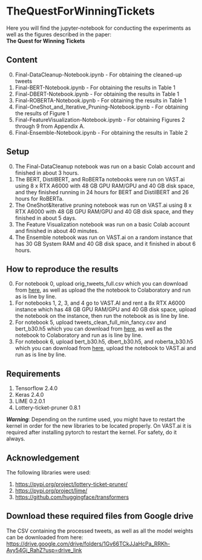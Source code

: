 # TheQuestForWinningTickets

Here you will find the jupyter-notebook for conducting the experiments as well as the figures described in the paper:   
**The Quest for Winning Tickets**

## Content
0. Final-DataCleanup-Notebook.ipynb - For obtaining the cleaned-up tweets
1. Final-BERT-Notebook.ipynb - For obtaining the results in Table 1
2. Final-DBERT-Notebook.ipynb - For obtaining the results in Table 1
3. Final-ROBERTA-Notebook.ipynb - For obtaining the results in Table 1
4. Final-OneShot_and_Iterative_Pruning-Notebook.ipynb - For obtaining the results of Figure 1
5. Final-FeatureVisualization-Notebook.ipynb - For obtaining Figures 2 through 9 from Appendix A.
6. Final-Ensemble-Notebook.ipynb - For obtaining the results in Table 2

## Setup 
0. The Final-DataCleanup notebook was run on a basic Colab account and finished in about 3 hours.
1. The BERT, DistilBERT, and RoBERTa notebooks were run on VAST.ai using 8 x RTX A6000 with 48 GB GPU RAM/GPU and 40 GB disk space, and they finished running in 24 hours for BERT and DistilBERT and 26 hours for RoBERTa. 
2. The OneShot&Iterative pruning notebook was run on VAST.ai using 8 x RTX A6000 with 48 GB GPU RAM/GPU and 40 GB disk space, and they finished in about 5 days.
3. The Feature Visualization notebook was run on a basic Colab account and finished in about 40 minutes. 
4. The Ensemble notebook was run on VAST.ai on a random instance that has 30 GB System RAM and 40 GB disk space, and it finished in about 6 hours.  

## How to reproduce the results
0. For notebook 0, upload orig_tweets_full.csv which you can download from [here](#Download-these-required-files-from-Google-drive), as well as upload the the notebook to Colaboratory and run as is line by line.
1. For notebooks 1, 2, 3, and 4 go to VAST.AI and rent a 8x RTX A6000 instance which has 48 GB GPU RAM/GPU and 40 GB disk space, upload the notebook on the instance, then run the notebook as is line by line.   
2. For notebook 5, upload tweets_clean_full_min_fancy.csv and bert_b30.h5 which you can download from [here](#Download-these-required-files-from-Google-drive), as well as the notebook to Colaboratory and run as is line by line.
3. For notebook 6, upload bert_b30.h5, dbert_b30.h5, and roberta_b30.h5 which you can download from [here](#Download-these-required-files-from-Google-drive), upload the notebook to VAST.ai and run as is line by line.

## Requirements
1. Tensorflow 2.4.0
2. Keras 2.4.0
3. LIME 0.2.0.1
4. Lottery-ticket-pruner 0.8.1

***Warning***: Depending on the runtime used, you might have to restart the kernel in order for the new libraries to be located properly. On VAST.ai it is required after installing pytorch to restart the kernel. For safety, do it always.


## Acknowledgement
The following libraries were used:
1. https://pypi.org/project/lottery-ticket-pruner/
2. https://pypi.org/project/lime/
3. https://github.com/huggingface/transformers


## Download these required files from Google drive
The CSV containing the processed tweets, as well as all the model weights can be downloaded from here:
https://drive.google.com/drive/folders/1Gv66TCkJJaHcPa_RRKh-Ayy54Gj_RahZ?usp=drive_link
